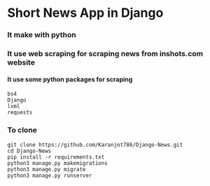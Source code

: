 # Short News App in Django

### It make with python

### It use web scraping for scraping news from inshots.com website

#### It use some python packages for scraping

````beautifulsoup4
bs4
Django
lxml
requests
````

### To clone
```
git clone https://github.com/Karanjot786/Django-News.git
cd Django-News
pip install -r requirements.txt
python3 manage.py makemigrations
python3 manage.py migrate
python3 manage.py runserver
```
